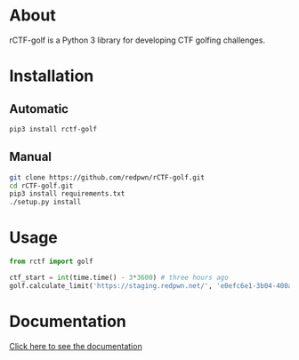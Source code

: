 # About

rCTF-golf is a Python 3 library for developing CTF golfing challenges.

# Installation

## Automatic

```sh
pip3 install rctf-golf
```

## Manual

```sh
git clone https://github.com/redpwn/rCTF-golf.git
cd rCTF-golf.git
pip3 install requirements.txt
./setup.py install
```

# Usage

```python
from rctf import golf

ctf_start = int(time.time() - 3*3600) # three hours ago
golf.calculate_limit('https://staging.redpwn.net/', 'e0efc6e1-3b04-400a-9d72-a2e2ae02c1f6', ctf_start, lambda x : x)
```

# Documentation

[Click here to see the documentation](rctf/golf/util.py)

